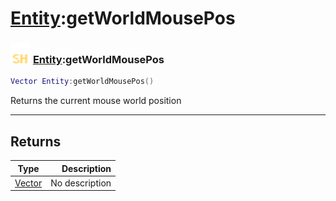 # [Entity](../entity/README.md):getWorldMousePos

### <img src="../../.gitbook/assets/shared.png" width="32" height="32" /> [Entity](../entity/README.md):getWorldMousePos

```lua
Vector Entity:getWorldMousePos()
```

Returns the current mouse world position<br>

-----------------
## Returns

| Type   | Description |
| ------ | ----------: |
| [Vector](../vector/README.md) | No description |
